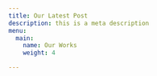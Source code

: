 ```yaml
---
title: Our Latest Post
description: this is a meta description
menu:
  main:
    name: Our Works
    weight: 4

---
```

